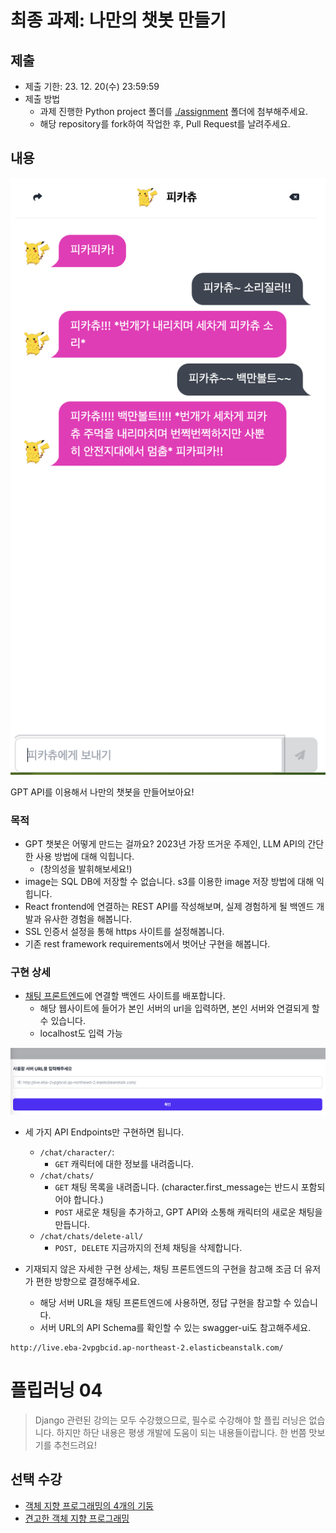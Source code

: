 # 최종 과제: 나만의 챗봇 만들기

## 제출
- 제출 기한: 23. 12. 20(수) 23:59:59
- 제출 방법
  - 과제 진행한 Python project 폴더를 [./assignment](./assignment/) 폴더에 첨부해주세요.
  - 해당 repository를 fork하여 작업한 후, Pull Request를 날려주세요.

## 내용
![이미지](./resources/screenshot_chatbot.png)

GPT API를 이용해서 나만의 챗봇을 만들어보아요!

### 목적
- GPT 챗봇은 어떻게 만드는 걸까요? 2023년 가장 뜨거운 주제인, LLM API의 간단한 사용 방법에 대해 익힙니다.
  - (창의성을 발휘해보세요!)
- image는 SQL DB에 저장할 수 없습니다. s3를 이용한 image 저장 방법에 대해 익힙니다.
- React frontend에 연결하는 REST API를 작성해보며, 실제 경험하게 될 백엔드 개발과 유사한 경험을 해봅니다.
- SSL 인증서 설정을 통해 https 사이트를 설정해봅니다.
- 기존 rest framework requirements에서 벗어난 구현을 해봅니다.

### 구현 상세
- [채팅 프론트엔드](http://ec2-43-200-76-125.ap-northeast-2.compute.amazonaws.com/)에 연결할 백엔드 사이트를 배포합니다.
  - 해당 웹사이트에 들어가 본인 서버의 url을 입력하면, 본인 서버와 연결되게 할 수 있습니다.
  - localhost도 입력 가능

![서버 입력](resources/server_url_modal.png)

- 세 가지 API Endpoints만 구현하면 됩니다.
  - `/chat/character/`:
    - `GET` 캐릭터에 대한 정보를 내려줍니다.
  - `/chat/chats/`
    - `GET` 채팅 목록을 내려줍니다. (character.first_message는 반드시 포함되어야 합니다.)
    - `POST` 새로운 채팅을 추가하고, GPT API와 소통해 캐릭터의 새로운 채팅을 만듭니다.
  - `/chat/chats/delete-all/`
    - `POST, DELETE` 지금까지의 전체 채팅을 삭제합니다.

- 기재되지 않은 자세한 구현 상세는, 채팅 프론트엔드의 구현을 참고해 조금 더 유저가 편한 방향으로 결정해주세요.
  - 해당 서버 URL을 채팅 프론트엔드에 사용하면, 정답 구현을 참고할 수 있습니다.
  - 서버 URL의 API Schema를 확인할 수 있는 swagger-ui도 참고해주세요.

```
http://live.eba-2vpgbcid.ap-northeast-2.elasticbeanstalk.com/
```


# 플립러닝 04

> Django 관련된 강의는 모두 수강했으므로, 필수로 수강해야 할 플립 러닝은 없습니다.
> 하지만 하단 내용은 평생 개발에 도움이 되는 내용들이랍니다. 한 번쯤 맛보기를 추천드려요!

## 선택 수강
- [객체 지향 프로그래밍의 4개의 기둥](https://www.codeit.kr/topics/getting-started-with-django?pathSlug=python-fullstack-developer&categoryId=6482cda0014b184405fe33b1)
- [견고한 객체 지향 프로그래밍](https://www.codeit.kr/topics/solid-principles-of-oop?pathSlug=object-oriented-programming-python&categoryId=62c288e9672c77328d2aa4a7)
